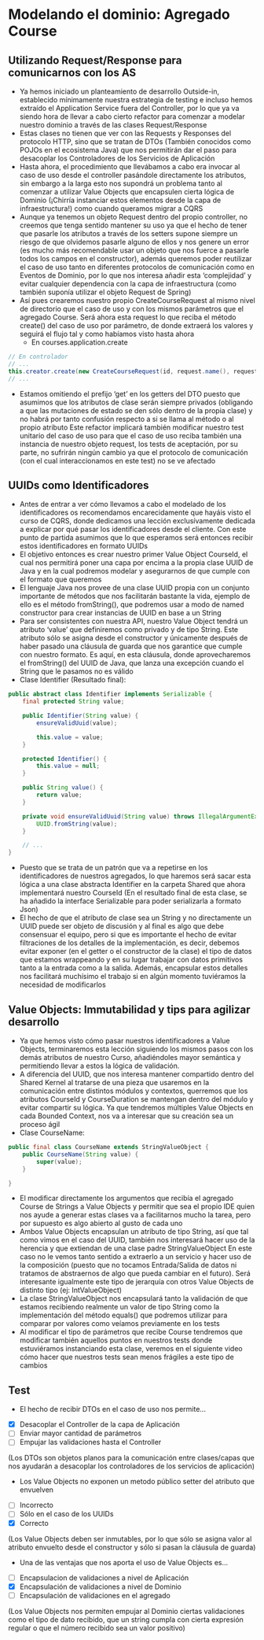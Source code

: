 # Modelando el dominio: Agregado Course

## Utilizando Request/Response para comunicarnos con los AS

* Ya hemos iniciado un planteamiento de desarrollo Outside-in, establecido mínimamente nuestra estrategia de testing e incluso hemos extraído el Application Service fuera del Controller, por lo que ya va siendo hora de llevar a cabo cierto refactor para comenzar a modelar nuestro dominio a través de las clases Request/Response
* Estas clases no tienen que ver con las Requests y Responses del protocolo HTTP, sino que se tratan de DTOs (También conocidos como POJOs en el ecosistema Java) que nos permitirán dar el paso para desacoplar los Controladores de los Servicios de Aplicación
* Hasta ahora, el procedimiento que llevábamos a cabo era invocar al caso de uso desde el controller pasándole directamente los atributos, sin embargo a la larga esto nos supondrá un problema tanto al comenzar a utilizar Value Objects que encapsulen cierta lógica de Dominio (¡Chirría instanciar estos elementos desde la capa de infraestructura!) como cuando queramos migrar a CQRS
* Aunque ya tenemos un objeto Request dentro del propio controller, no creemos que tenga sentido mantener su uso ya que el hecho de tener que pasarle los atributos a través de los setters supone siempre un riesgo de que olvidemos pasarle alguno de ellos y nos genere un error (es mucho más recomendable usar un objeto que nos fuerce a pasarle todos los campos en el constructor), además queremos poder reutilizar el caso de uso tanto en diferentes protocolos de comunicación como en Eventos de Dominio, por lo que nos interesa añadir esta ‘complejidad’ y evitar cualquier dependencia con la capa de infraestructura (como también suponía utilizar el objeto Request de Spring)
* Así pues crearemos nuestro propio CreateCourseRequest al mismo nivel de directorio que el caso de uso y con los mismos parámetros que el agregado Course. Será ahora esta request lo que reciba el método create() del caso de uso por parámetro, de donde extraerá los valores y seguirá el flujo tal y como habíamos visto hasta ahora
  * En courses.application.create
  
```java
// En controlador
// ...
this.creator.create(new CreateCourseRequest(id, request.name(), request.duration()));
// ...
```

* Estamos omitiendo el prefijo ‘get’ en los getters del DTO puesto que asumimos que los atributos de clase serán siempre privados (obligando a que las mutaciones de estado se den sólo dentro de la propia clase) y no habrá por tanto confusión respecto a si se llama al método o al propio atributo
Este refactor implicará también modificar nuestro test unitario del caso de uso para que el caso de uso reciba también una instancia de nuestro objeto request, los tests de aceptación, por su parte, no sufrirán ningún cambio ya que el protocolo de comunicación (con el cual interaccionamos en este test) no se ve afectado

## UUIDs como Identificadores

* Antes de entrar a ver cómo llevamos a cabo el modelado de los identificadores os recomendamos encarecidamente que hayáis visto el curso de CQRS, donde dedicamos una lección exclusívamente dedicada a explicar por qué pasar los identificadores desde el cliente. Con este punto de partida asumimos que lo que esperamos será entonces recibir estos identificadores en formato UUIDs
* El objetivo entonces es crear nuestro primer Value Object CourseId, el cual nos permitirá poner una capa por encima a la propia clase UUID de Java y en la cual podremos modelar y asegurarnos de que cumple con el formato que queremos
* El lenguaje Java nos provee de una clase UUID propia con un conjunto importante de métodos que nos facilitarán bastante la vida, ejemplo de ello es el método fromString(), que podremos usar a modo de named constructor para crear instancias de UUID en base a un String
* Para ser consistentes con nuestra API, nuestro Value Object tendrá un atributo ‘value’ que definiremos como privado y de tipo String. Este atributo sólo se asigna desde el constructor y únicamente después de haber pasado una cláusula de guarda que nos garantice que cumple con nuestro formato. Es aquí, en esta cláusula, donde aprovecharemos el fromString() del UUID de Java, que lanza una excepción cuando el String que le pasamos no es válido
* Clase Identifier (Resultado final):

```java
public abstract class Identifier implements Serializable {
    final protected String value;

    public Identifier(String value) {
        ensureValidUuid(value);

        this.value = value;
    }

    protected Identifier() {
        this.value = null;
    }

    public String value() {
        return value;
    }

    private void ensureValidUuid(String value) throws IllegalArgumentException {
        UUID.fromString(value);
    }

    // ... 
}
```

* Puesto que se trata de un patrón que va a repetirse en los identificadores de nuestros agregados, lo que haremos será sacar esta lógica a una clase abstracta Identifier en la carpeta Shared que ahora implementará nuestro CourseId (En el resultado final de esta clase, se ha añadido la interface Serializable para poder serializarla a formato Json)
* El hecho de que el atributo de clase sea un String y no directamente un UUID puede ser objeto de discusión y al final es algo que debe consensuar el equipo, pero si que es importante el hecho de evitar filtraciones de los detalles de la implementación, es decir, debemos evitar exponer (en el getter o el constructor de la clase) el tipo de datos que estamos wrappeando y en su lugar trabajar con datos primitivos tanto a la entrada como a la salida. Además, encapsular estos detalles nos facilitará muchísimo el trabajo si en algún momento tuviéramos la necesidad de modificarlos

## Value Objects: Immutabilidad y tips para agilizar desarrollo

* Ya que hemos visto cómo pasar nuestros identificadores a Value Objects, terminaremos esta lección siguiendo los mismos pasos con los demás atributos de nuestro Curso, añadiéndoles mayor semántica y permitiendo llevar a estos la lógica de validación.
* A diferencia del UUID, que nos interesa mantener compartido dentro del Shared Kernel al tratarse de una pieza que usaremos en la comunicación entre distintos módulos y contextos, querremos que los atributos CourseId y CourseDuration se mantengan dentro del módulo y evitar compartir su lógica. Ya que tendremos múltiples Value Objects en cada Bounded Context, nos va a interesar que su creación sea un proceso ágil 
* Clase CourseName:

```java
public final class CourseName extends StringValueObject {
    public CourseName(String value) {
        super(value);
    }

}
```

* El modificar directamente los argumentos que recibía el agregado Course de Strings a Value Objects y permitir que sea el propio IDE quien nos ayude a generar estas clases va a facilitarnos mucho la tarea, pero por supuesto es algo abierto al gusto de cada uno
* Ambos Value Objects encapsulan un atributo de tipo String, así que tal como vimos en el caso del UUID, también nos interesará hacer uso de la herencia y que extiendan de una clase padre StringValueObject En este caso no le vemos tanto sentido a extraerlo a un servicio y hacer uso de la composición (puesto que no tocamos Entrada/Salida de datos ni tratamos de abstraernos de algo que pueda cambiar en el futuro). Será interesante igualmente este tipo de jerarquía con otros Value Objects de distinto tipo (ej: IntValueObject)
* La clase StringValueObject nos encapsulará tanto la validación de que estamos recibiendo realmente un valor de tipo String como la implementación del método equals() que podremos utilizar para comparar por valores como veíamos previamente en los tests
* Al modificar el tipo de parámetros que recibe Course tendremos que modificar también aquellos puntos en nuestros tests donde estuviéramos instanciando esta clase, veremos en el siguiente video cómo hacer que nuestros tests sean menos frágiles a este tipo de cambios

## Test

* El hecho de recibir DTOs en el caso de uso nos permite...
- [x] Desacoplar el Controller de la capa de Aplicación
- [ ] Enviar mayor cantidad de parámetros
- [ ] Empujar las validaciones hasta el Controller

(Los DTOs son objetos planos para la comunicación entre clases/capas que nos ayudarán a desacoplar los controladores de los servicios de aplicación)

* Los Value Objects no exponen un metodo público setter del atributo que envuelven
- [ ] Incorrecto
- [ ] Sólo en el caso de los UUIDs
- [x] Correcto

(Los Value Objects deben ser inmutables, por lo que sólo se asigna valor al atributo envuelto desde el constructor y sólo si pasan la cláusula de guarda)

* Una de las ventajas que nos aporta el uso de Value Objects es...
- [ ] Encapsulacion de validaciones a nivel de Aplicación
- [x] Encapsulación de validaciones a nivel de Dominio
- [ ] Encapsulación de validaciones en el agregado

(Los Value Objects nos permiten empujar al Dominio ciertas validaciones como el tipo de dato recibido, que un string cumpla con cierta expresión regular o que el número recibido sea un valor positivo)
